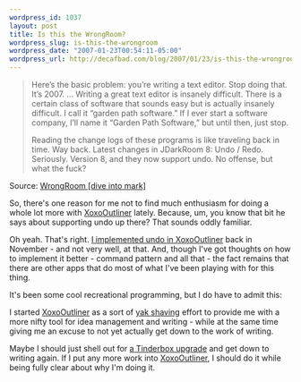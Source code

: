 ```yaml
--- 
wordpress_id: 1037
layout: post
title: Is this the WrongRoom?
wordpress_slug: is-this-the-wrongroom
wordpress_date: "2007-01-23T00:54:11-05:00"
wordpress_url: http://decafbad.com/blog/2007/01/23/is-this-the-wrongroom
---
```

<blockquote cite="http://diveintomark.org/archives/2007/01/21/wrongroom"><p>Here’s the basic problem: you’re writing a text editor. Stop doing that. It’s 2007. ... Writing a great text editor is insanely difficult. There is a certain class of software that sounds easy but is actually insanely difficult. I call it “garden path software.” If I ever start a software company, I’ll name it “Garden Path Software,” but until then, just stop.</p><p>Reading the change logs of these programs is like traveling back in time. Way back. Latest changes in JDarkRoom 8: Undo / Redo. Seriously. Version 8, and they now support undo. No offense, but what the fuck?</p></blockquote><div class="quotesource">Source: <a href="http://diveintomark.org/archives/2007/01/21/wrongroom">WrongRoom [dive into mark]</a></div>

So, there's one reason for me not to find much enthusiasm for doing a whole lot more with [XoxoOutliner][] lately.  Because, um, you know that bit he says about supporting undo up there?  That sounds oddly familiar.  

Oh yeah.  That's right.  [I implemented undo in XoxoOutliner][undo] back in November - and not very well, at that.  And, though I've got thoughts on how to implement it better - command pattern and all that - the fact remains that there are other apps that do most of what I've been playing with for this thing.

It's been some cool recreational programming, but I do have to admit this:  

I started [XoxoOutliner][] as a sort of [yak shaving][yak] effort to provide me with a more nifty tool for idea management and writing - while at the same time giving me an excuse to not yet actually get down to the work of writing.

Maybe I should just shell out for [a Tinderbox upgrade][tinderbox] and get down to writing again.  If I put any more work into [XoxoOutliner][], I should do it while being fully clear about why I'm doing it.

[tinderbox]: http://eastgate.com/Tinderbox/
[yak]: http://www.catb.org/~esr/jargon/html/Y/yak-shaving.html
[undo]: http://decafbad.com/trac/changeset/765
[XoxoOutliner]: http://decafbad.com/trac/wiki/XoxoOutliner
